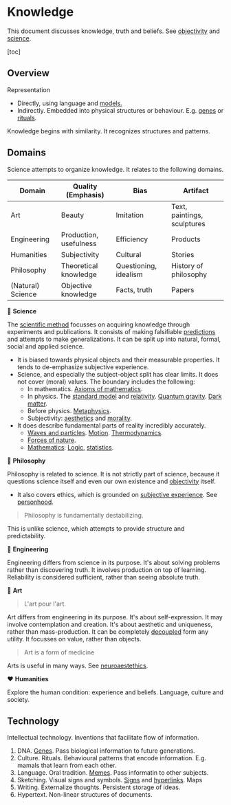 # Knowledge

This document discusses knowledge, truth and beliefs. See [objectivity](../metaphysics/objectivity.md) and [science](../intelligence/scientific-method.md).

[toc]

## Overview

Representation

- Directly, using language and [models.](modelling.md)
- Indirectly. Embedded into physical structures or behaviour. E.g. [genes](https://en.wikipedia.org/wiki/Genetics) or [rituals](https://en.wikipedia.org/wiki/Ritual).

Knowledge begins with similarity. It recognizes structures and patterns.



## Domains

Science attempts to organize knowledge. It relates to the following domains.

| Domain            | Quality (Emphasis)     | Bias                  | Artifact                    |
| ----------------- | ---------------------- | --------------------- | --------------------------- |
| Art               | Beauty                 | Imitation             | Text, paintings, sculptures |
| Engineering       | Production, usefulness | Efficiency            | Products                    |
| Humanities        | Subjectivity           | Cultural              | Stories                     |
| Philosophy        | Theoretical knowledge  | Questioning, idealism | History of philosophy       |
| (Natural) Science | Objective knowledge    | Facts, truth          | Papers                      |




 📖 **Science**

The [scientific method](https://en.wikipedia.org/wiki/Scientific_method) focusses on acquiring knowledge through experiments and publications. It consists of making falsifiable [predictions](https://en.wikipedia.org/wiki/Hypothesis) and attempts to make generalizations. It can be split up into natural, formal, social and applied science.

- It is biased towards physical objects and their measurable properties. It tends to de-emphasize subjective experience.
- Science, and especially the subject-object split has clear limits. It does not cover (moral) values. The boundary includes the following:
    - In mathematics. [Axioms of mathematics](https://en.wikipedia.org/wiki/G%C3%B6del%27s_incompleteness_theorems).
    - In physics. The [standard model](https://en.wikipedia.org/wiki/Elementary_particle) and [relativity](https://en.wikipedia.org/wiki/Theory_of_relativity). [Quantum gravity](https://en.wikipedia.org/wiki/Quantum_gravity). [Dark matter](https://en.wikipedia.org/wiki/Dark_matter).
    - Before physics. [Metaphysics](https://en.wikipedia.org/wiki/Metaphysics).
    - Subjectivity: [aesthetics](https://en.wikipedia.org/wiki/Aesthetics) and [morality](https://en.wikipedia.org/wiki/Morality).
- It does describe fundamental parts of reality incredibly accurately.
    - [Waves and particles](https://en.wikipedia.org/wiki/Wave%E2%80%93particle_duality). [Motion](https://en.wikipedia.org/wiki/Motion). [Thermodynamics](https://en.wikipedia.org/wiki/Thermodynamics).
    - [Forces of nature](https://en.wikipedia.org/wiki/Fundamental_interaction).
    - [Mathematics](https://en.wikipedia.org/wiki/Mathematics): [Logic](https://en.wikipedia.org/wiki/Logic), [statistics](https://en.wikipedia.org/wiki/Statistics).




💭 **Philosophy**

Philosophy is related to science. It is not strictly part of science, because it questions science itself and even our own existence and [objectivity](https://en.wikipedia.org/wiki/Objectivity_and_subjectivity) itself. 

- It also covers ethics, which is grounded on [subjective experience](https://en.wikipedia.org/wiki/Philosophical_zombie). See [personhood](https://en.wikipedia.org/wiki/Personhood).

> Philosophy is fundamentally destabilizing.

This is unlike science, which attempts to provide structure and predictability.



🔨 **Engineering**

Engineering differs from science in its purpose. It's about solving problems rather than discovering truth. It involves production on top of learning. Reliability is considered sufficient, rather than seeing absolute truth.



🎨 **Art**

> L'art pour l'art.

Art differs from engineering in its purpose. It's about self-expression. It may involve contemplation and creation. It's about aesthetic and uniqueness, rather than mass-production. It can be completely [decoupled](https://en.wikipedia.org/wiki/Art_for_art%27s_sake) form any utility. It focusses on value, rather than objects.

> Art is a form of medicine

Arts is useful in many ways. See [neuroaestethics](https://en.wikipedia.org/wiki/Neuroesthetics).



❤️ **Humanities**

Explore the human condition: experience and beliefs. Language, culture and society.



## Technology

Intellectual technology. Inventions that facilitate flow of information.

1. DNA. [Genes](https://en.wikipedia.org/wiki/Gene). Pass biological information to future generations.
2. Culture. Rituals. Behavioural patterns that encode information. E.g. mamals that learn from each other.
3. Language. Oral tradition. [Memes](https://en.wikipedia.org/wiki/Meme). Pass informatin to other subjects.
4. Sketching. Visual signs and symbols. [Signs](https://en.wikipedia.org/wiki/Simulacra_and_Simulation) and [hyperlinks](https://en.wikipedia.org/wiki/Hyperreality). Maps
5. Writing. Externalize thoughts. Persistent storage of ideas.
6. Hypertext. Non-linear structures of documents.

